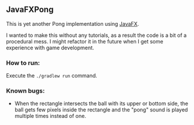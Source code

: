 ## JavaFXPong

This is yet another Pong implementation using [JavaFX](https://openjfx.io/).

I wanted to make this without any tutorials, as a result the code is a bit of a procedural mess. I might refactor it in
the future when I get some experience with game development.

### How to run:

Execute the <code>./gradlew run</code> command.

### Known bugs:

- When the rectangle intersects the ball with its upper or bottom side, the ball gets few pixels inside the rectangle
  and the "pong" sound is played multiple times instead of one.